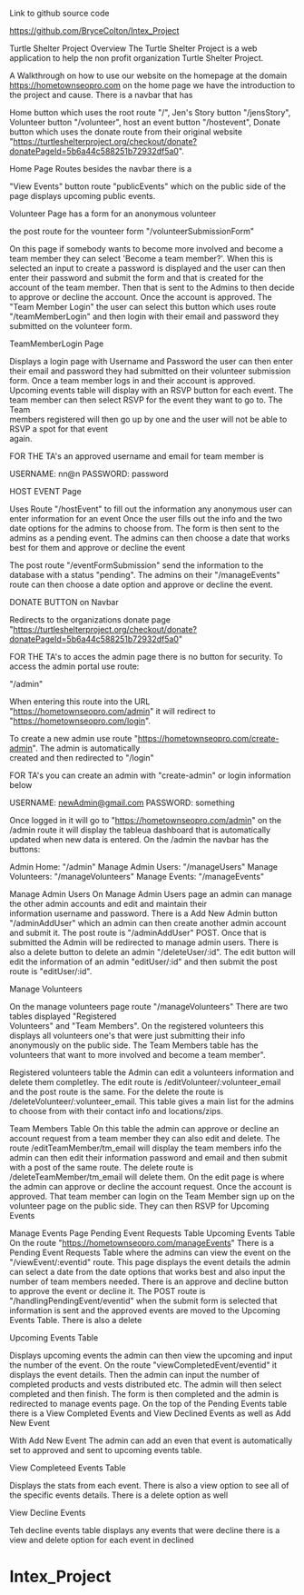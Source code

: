 
Link to github source code

https://github.com/BryceColton/Intex_Project


Turtle Shelter Project
Overview
The Turtle Shelter Project is a web application to help the non profit organization Turtle Shelter Project. 

A Walkthrough on how to use our website on the homepage at the domain https://hometownseopro.com on the home page we have the introduction to the project and cause. There is a navbar that has 

Home button which uses the root route "/", 
Jen's Story button "/jensStory", 
Volunteer button "/volunteer", 
host an event button "/hostevent", 
Donate button which uses the donate route from their original website "https://turtleshelterproject.org/checkout/donate?donatePageId=5b6a44c588251b72932df5a0".


Home Page Routes besides the navbar there is a 

  "View Events" button route "publicEvents" which on the public side of the page displays upcoming public     events.

Volunteer Page has a form for an anonymous volunteer

  the post route for the vounteer form "/volunteerSubmissionForm" 

  On this page if somebody wants to become more involved and become a team member they can select 'Become a   team member?'. When this is selected an input to create a password is displayed and the user can then     
  enter their password and submit the form and that is created for the account of the team member. Then 
  that is sent to the Admins to then decide to approve or decline the account. Once the account is 
  approved. The "Team Member Login" the user can select this button which uses route "/teamMemberLogin" and 
  then login with their email and password they submitted on the volunteer form.

TeamMemberLogin Page


  Displays a login page with Username and Password the user can then enter their email and password they 
  had submitted on their volunteer submission form. 
  Once a team member logs in and their account is approved. Upcoming events table will display with an RSVP   button for each event. The team member can then select RSVP for the event they want to go to. The Team   
  members registered will then go up by one and the user will not be able to RSVP a spot for that event   
  again.

  FOR THE TA's an approved username and email for team member is 

  USERNAME: nn@n
  PASSWORD: password



HOST EVENT Page

  Uses Route "/hostEvent" to fill out the information any anonymous user can enter information for an event
  Once the user fills out the info and the two date options for the admins to choose from. The form is then 
  sent to the admins as a pending event. The admins can then choose a date that works best for them and 
  approve or decline the event

  The post route "/eventFormSubmission" send the information to the database with a status "pending". The 
  admins on their "/manageEvents" route can then choose a date option and approve or decline the event.

  
DONATE BUTTON on Navbar

  Redirects to the organizations donate page 
  "https://turtleshelterproject.org/checkout/donate?donatePageId=5b6a44c588251b72932df5a0"


FOR THE TA's to acces the admin page there is no button for security. To access the admin portal use route:

  "/admin"

  When entering this route into the URL "https://hometownseopro.com/admin" it will redirect to 
  "https://hometownseopro.com/login".

  To create a new admin use route "https://hometownseopro.com/create-admin". The admin is automatically   
  created and then redirected to "/login"

  FOR TA's you can create an admin with "create-admin" or login information below

  USERNAME: newAdmin@gmail.com
  PASSWORD: something

  Once logged in it will go to "https://hometownseopro.com/admin" on the /admin route it will display the 
  tableua dashboard that is automatically updated when new data is entered. On the /admin the navbar has 
  the buttons: 

  Admin Home: "/admin"
  Manage Admin Users: "/manageUsers"
  Manage Volunteers: "/manageVolunteers"
  Manage Events: "/manageEvents"


Manage Admin Users
  On Manage Admin Users page an admin can manage the other admin accounts and edit and maintain their   
  information username and password. 
  There is a Add New Admin button "/adminAddUser" which an admin can then create another admin account and 
  submit it. 
  The post route is "/adminAddUser" POST. Once that is submitted the Admin will be redirected to manage 
  admin users. There is also a delete button to delete an 
  admin "/deleteUser/:id". The edit button will edit the information of an admin "editUser/:id" and then 
  submit the post route is "editUser/:id".

Manage Volunteers 

  On the manage volunteers page route "/manageVolunteers" There are two tables displayed "Registered   
  Volunteers" and "Team Members". On the registered volunteers this displays all volunteers one's that 
  were just submitting their info anonymously on the public side. The Team Members table has the 
  volunteers that want to more involved and become a team member". 

  Registered volunteers table the Admin can edit a volunteers information and delete them completley. The 
  edit route is /editVolunteer/:volunteer_email and the post route is the same. For the delete the route 
  is /deleteVolunteer/:volunteer_email. This table gives a main list for the admins to choose from with 
  their contact info and locations/zips.

  Team Members Table On this table the admin can approve or decline an account request from a team member 
  they can also edit and delete. The route /editTeamMember/tm_email will display the team members info the 
  admin can then edit their information password and email and then submit with a post of the same route. 
  The delete route is /deleteTeamMember/tm_email will delete them. On the edit page is where the admin can 
  approve or decline the account request. Once the account is approved. That team member can login on the 
  Team Member sign up on the volunteer page on the public side. They can then RSVP for Upcoming Events


Manage Events Page
  Pending Event Requests Table 
  Upcoming Events Table
  On the route "https://hometownseopro.com/manageEvents" There is a Pending Event Requests Table where the 
  admins can view the event on the "/viewEvent/:eventid" route. This page displays the event details the 
  admin can select a date from the date options that works best and also input the number of team members 
  needed. There is an approve and decline button to approve the event or decline it. The POST route is 
  "/handlingPendingEvent/eventid" when the submit form is selected that information is sent and the 
  approved events are moved to the Upcoming Events Table. There is also a delete 

  Upcoming Events Table

  Displays upcoming events the admin can then view the upcoming and input the number of the event. On the route "viewCompletedEvent/eventid" it displays the event details. Then the admin can input the number of completed products and vests distributed etc. The admin will then select completed and then finish. The form is then completed and the admin is redirected to manage events page. On the top of the Pending Events table there is a View Completed Events and View Declined Events as well as Add New Event

  With Add New Event 
   The admin can add an even that event is automatically set to approved and sent to upcoming events table.

  View Completeed Events Table 

  Displays the stats from each event. There is also a view option to see all of the specific events details. There is a delete option as well

View Decline Events 

Teh decline events table displays any events that were decline there is a view and delete option for each event in declined

  
 
  
  
  
  

  







# Intex_Project
